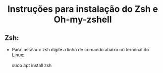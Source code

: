 <h1 align="center"> Instruções para instalação do Zsh e Oh-my-zshell </h1>

## **Zsh:**
- Para instalar o zsh digite a linha de comando abaixo no terminal do Linux:</br></br>
sudo apt install zsh

